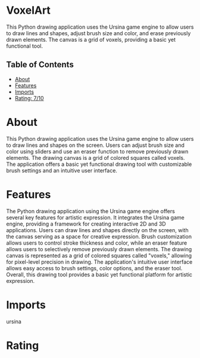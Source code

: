 # VoxelArt

This Python drawing application uses the Ursina game engine to allow users to draw lines and shapes, adjust brush size and color, and erase previously drawn elements. The canvas is a grid of voxels, providing a basic yet functional tool.

## Table of Contents

- [About](#about)
- [Features](#features)
- [Imports](#Imports)
- [Rating: 7/10](#Rating)

# About

This Python drawing application uses the Ursina game engine to allow users to draw lines and shapes on the screen. Users can adjust brush size and color using sliders and use an eraser function to remove previously drawn elements. The drawing canvas is a grid of colored squares called voxels. The application offers a basic yet functional drawing tool with customizable brush settings and an intuitive user interface.

# Features

The Python drawing application using the Ursina game engine offers several key features for artistic expression. It integrates the Ursina game engine, providing a framework for creating interactive 2D and 3D applications. Users can draw lines and shapes directly on the screen, with the canvas serving as a space for creative expression. Brush customization allows users to control stroke thickness and color, while an eraser feature allows users to selectively remove previously drawn elements. The drawing canvas is represented as a grid of colored squares called "voxels," allowing for pixel-level precision in drawing. The application's intuitive user interface allows easy access to brush settings, color options, and the eraser tool. Overall, this drawing tool provides a basic yet functional platform for artistic expression.

# Imports

ursina 

# Rating
